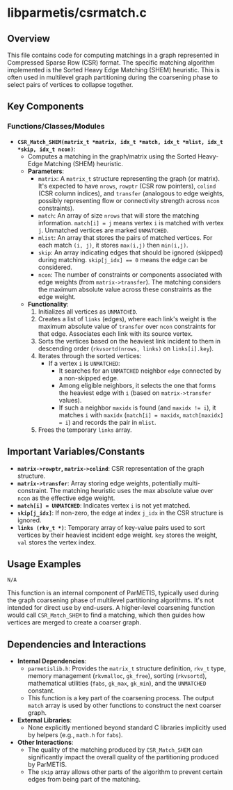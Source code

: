 # libparmetis/csrmatch.c

## Overview

This file contains code for computing matchings in a graph represented in Compressed Sparse Row (CSR) format. The specific matching algorithm implemented is the Sorted Heavy Edge Matching (SHEM) heuristic. This is often used in multilevel graph partitioning during the coarsening phase to select pairs of vertices to collapse together.

## Key Components

### Functions/Classes/Modules

*   **`CSR_Match_SHEM(matrix_t *matrix, idx_t *match, idx_t *mlist, idx_t *skip, idx_t ncon)`**:
    *   Computes a matching in the graph/matrix using the Sorted Heavy-Edge Matching (SHEM) heuristic.
    *   **Parameters**:
        *   `matrix`: A `matrix_t` structure representing the graph (or matrix). It's expected to have `nrows`, `rowptr` (CSR row pointers), `colind` (CSR column indices), and `transfer` (analogous to edge weights, possibly representing flow or connectivity strength across `ncon` constraints).
        *   `match`: An array of size `nrows` that will store the matching information. `match[i] = j` means vertex `i` is matched with vertex `j`. Unmatched vertices are marked `UNMATCHED`.
        *   `mlist`: An array that stores the pairs of matched vertices. For each match `(i, j)`, it stores `max(i,j)` then `min(i,j)`.
        *   `skip`: An array indicating edges that should be ignored (skipped) during matching. `skip[j_idx] == 0` means the edge can be considered.
        *   `ncon`: The number of constraints or components associated with edge weights (from `matrix->transfer`). The matching considers the maximum absolute value across these constraints as the edge weight.
    *   **Functionality**:
        1.  Initializes all vertices as `UNMATCHED`.
        2.  Creates a list of `links` (edges), where each link's weight is the maximum absolute value of `transfer` over `ncon` constraints for that edge. Associates each link with its source vertex.
        3.  Sorts the vertices based on the heaviest link incident to them in descending order (`rkvsortd(nrows, links)` on `links[i].key`).
        4.  Iterates through the sorted vertices:
            *   If a vertex `i` is `UNMATCHED`:
                *   It searches for an `UNMATCHED` neighbor `edge` connected by a non-skipped edge.
                *   Among eligible neighbors, it selects the one that forms the heaviest edge with `i` (based on `matrix->transfer` values).
                *   If such a neighbor `maxidx` is found (and `maxidx != i`), it matches `i` with `maxidx` (`match[i] = maxidx`, `match[maxidx] = i`) and records the pair in `mlist`.
        5.  Frees the temporary `links` array.

## Important Variables/Constants

*   **`matrix->rowptr`, `matrix->colind`**: CSR representation of the graph structure.
*   **`matrix->transfer`**: Array storing edge weights, potentially multi-constraint. The matching heuristic uses the max absolute value over `ncon` as the effective edge weight.
*   **`match[i] = UNMATCHED`**: Indicates vertex `i` is not yet matched.
*   **`skip[j_idx]`**: If non-zero, the edge at index `j_idx` in the CSR structure is ignored.
*   **`links (rkv_t *)`**: Temporary array of key-value pairs used to sort vertices by their heaviest incident edge weight. `key` stores the weight, `val` stores the vertex index.

## Usage Examples

```
N/A
```
This function is an internal component of ParMETIS, typically used during the graph coarsening phase of multilevel partitioning algorithms. It's not intended for direct use by end-users. A higher-level coarsening function would call `CSR_Match_SHEM` to find a matching, which then guides how vertices are merged to create a coarser graph.

## Dependencies and Interactions

*   **Internal Dependencies**:
    *   `parmetislib.h`: Provides the `matrix_t` structure definition, `rkv_t` type, memory management (`rkvmalloc`, `gk_free`), sorting (`rkvsortd`), mathematical utilities (`fabs`, `gk_max`, `gk_min`), and the `UNMATCHED` constant.
    *   This function is a key part of the coarsening process. The output `match` array is used by other functions to construct the next coarser graph.
*   **External Libraries**:
    *   None explicitly mentioned beyond standard C libraries implicitly used by helpers (e.g., `math.h` for `fabs`).
*   **Other Interactions**:
    *   The quality of the matching produced by `CSR_Match_SHEM` can significantly impact the overall quality of the partitioning produced by ParMETIS.
    *   The `skip` array allows other parts of the algorithm to prevent certain edges from being part of the matching.

```
